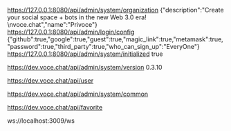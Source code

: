 https://127.0.0.1:8080/api/admin/system/organization
{"description":"Create your social space + bots in the new Web 3.0 era! \nvoce.chat","name":"Privoce"}
https://127.0.0.1:8080/api/admin/login/config
{"github":true,"google":true,"guest":true,"magic_link":true,"metamask":true,"password":true,"third_party":true,"who_can_sign_up":"EveryOne"}
https://127.0.0.1:8080/api/admin/system/initialized
true

https://dev.voce.chat/api/admin/system/version
0.3.10

https://dev.voce.chat/api/user

https://dev.voce.chat/api/admin/system/common

https://dev.voce.chat/api/favorite

ws://localhost:3009/ws